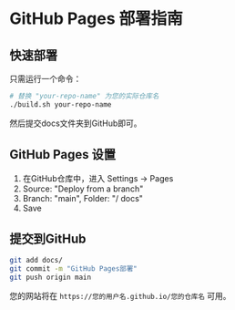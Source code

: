 # GitHub Pages 部署指南

## 快速部署

只需运行一个命令：

```bash
# 替换 "your-repo-name" 为您的实际仓库名
./build.sh your-repo-name
```

然后提交docs文件夹到GitHub即可。

## GitHub Pages 设置

1. 在GitHub仓库中，进入 Settings → Pages
2. Source: "Deploy from a branch"
3. Branch: "main", Folder: "/ docs"
4. Save

## 提交到GitHub

```bash
git add docs/
git commit -m "GitHub Pages部署"
git push origin main
```

您的网站将在 `https://您的用户名.github.io/您的仓库名` 可用。